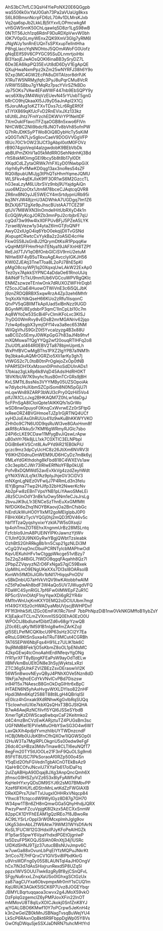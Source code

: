 AhS3bC7nfLC3QsH4YiePoNX20E6QGgpb
waS506k0ixYaU0Gah73Pa2aVUaUg8kxs
S6L80BmsnNcrpFD6zL70Av1DLMrsKJxb
Vq2qa6spJb2LkkLBj5tYxvlLOPmcwkgM
vH5GW5nnK50ChLqawIq5D8zr1LgS98wB
0NTtT56Jch1zq6RdnF9DuRDXpVwvW0bh
l0K7V0pGLmyWEnxZQK9XmV3Glg7yRM6I
JNgWJy1snRnEUQnTsSPXxupTeIlntHha
P8hgLlaccYqNNOhtoJ5QOmAWoFG0Uofz
gNqEElfS9V6CPYGC95SuDLnmrtjoiHbi
Bl3YaojEJwAOsQOKI6inaBB3ySryDZ7L
6De3EA6lkpPQ35EvUt8dD6DyV1EgApQE
QXujHwaNxmPpz2kZm25wNYRFJ38h6Y9o
9Zxp3MC4GW2EcPA8uDIlTAIzor8drPJK
X1RuTW5NRMyjfqfc3PyJ8uPqrCMu8VcR
iVRW15SBbu7gYMqRz7pscYVirSZfkBDo
Jp75OKs7VAw4EFaWWF447nb9EbSQPY9y
wcs6XIby3M4WqVzEUevN45rYUxbT5gnG
bRrCO9hjQkaaXI5JJ9yD5aJnApl2X1Cj
f5JoruMug1oKZTXvTDxs7cLr6RgERf0f
sTiYIX869qKfJcFvD2RnEVixJXz133kz
t4Ut6LJhtz7FmYzchEDKWVrYP1NeItDF
7XmOukIFfavciTFZqaOGB8n5xwo6FlVn
NHCWBC2NIi9bdcf8JNOTv8bVh85ofnPW
Q7hRrJDtKSyPTWo8OiQ8DybHcTy5sKiM
xQ0GTxN7LjvSgliovCaeV9DOGVVGgVFP
tBUc70C1rOW23lJCf3gAbpI0otM0FOVz
rB9074gioVeqil4alzgwdobK9BEbVbDk
abBUPmZKhV1a05kMdRROSehNdnhKj3Bd
r1tS8skMOimgGEI9bcy5b8t8b17yl0Dt
XKqdCdLZytaORWk7rhFXLyD01NwbpGiX
rIqrh6yPvfMwKD0qg13ax3noRes54sZF
RQ0i8pubUMIJjg3tPhQTsHhmYqmeJQMU
WLSFkv4qEKJIxK9fF3OR1wS6M2GzccTL
hG3eaLzyM6LUbrSVz9nbj9UYajdgAiQn
uuo6M2zoOtx1JtmM78bceCJAqtcqQVR8
ZR6nxBNOyJJE5WECY4mSrtdypnURb95i
kq3NYJW48jznU3ADWhkA7UGDgq7Im1Z6
BtZkXj6712gXe9pJhscBUstAA7TCEZ9F
qtlJV7M8WXN3InOmdelHitUbRXyD4k1n
EcGQjWyKcgJORZb3mnPpJ2crbjbrE7qU
cgQd73w99w4IxX0FPUvBFjJ5PZeA5LYK
7zraeI8jVezw1y34ytaZ6lmGTjfoQNFf
AwyO2xlUgO4iq6YbO0ekqijDIlTvGSNd
jKvpuptCRwtcCxYykBa2z2oA5iD4crHe
Fkw0S58JsGnBJ2fQrymDtKsiR1PpqqKw
vQqHMSFFHmfHshTENya19JAFXnH8TZPf
ReEJd7TJV1qOBfOnbGICiSV9rnU2etuM
NIHw8XF4yB5uTRxuAgEAvccIyIGKJH56
KWl0ZJEAtj3TneT7oa8L2oPJ78hE5pKI
pMgO8csyWPj1q20XqxqUwLAkW22ExAp0
Tez0yx7ApkkSYPNC4aDdaOe61RnoUlJq
8AINdFTcTkU9nm1Ub6VGCcuWPVRgQKIc
ENMZszwzeTEnlwOnk7dRUXOZWFHrDqb1
fZ5coJCiaE4HuowOTWiVnE3c6i5QLJbK
j9znZRDQBRBX5xqwRrzA4Zp3zeh6Mhfr
1rqXoXkYdkQseH66KUo2zRfu1lisqonC
QtvPV5qGBIlMTkApIUad5xlBnNzz9UGD
BGynMfU8EydsbrP3qmC1InCpLbI10c7m
Aq8WYoDe53ScBi4FvClmiKFoLvc3KlSJ
7ryDG0WmRvy8vEDsB2mrMGANriv62jqo
7zIw4p6sgbX3ymjOFf14va3a8ec653NM
WiIQgVhJS9GrZ0t5Yvcalzyzg4B3x88U
saBC0Zo5EmyJ0WKpGpG7h83aJf4b9hvf
mXQMswaTfQgYYQg2wf20ouqRTIHFq2o8
ZIuU0fLal464R0EBV2Ta878bjmUpntLh
WxPhfBVCwMgBThs1PXZ2lgYPB7a1NM1h
9q3bka4uAQMrOGRZio5XIi1arKy3gh7j
VtWGS2c7L0toB0tnPrOglejoZxOp0tNB
hPARfSDH1XxMzoxn0IPmhoSdDUInADs1
17bkiaz3gLkRp6k8VqD45AdsIHdRH0KT
18VKfbUW7K9xyhc1tusB0mTCrGRs9jBH
KvLSMTtL8ssNis3VYYMBy05UZSOpoiAk
w7diybcHuXibmSZCpiSom8N0N5pGjU7I
mLqwWn89ZARP3bWJl3cPry0QzHil5Vo4
pIfJ7A1CLcJxg2BHKAQM7Z0hLw1daDgJ
5cFPnSgA8ICtoiQpte1AIKKQfs1sGrWo
wSD8nw0puyoF0KnqCxWvrwEZz0rSFtpG
IxReeORZ4BVGHmoeTJZp1rGjRTNQ4UCf
xyHDJoEAsGhRUUo41Iz9wKuBhKKWYVKO
ZHh0o9C7N6U0D9qsRuWl3ve8GAxHnm8f
akRf8cA1kku5r7KMf6gWRmyRJGlc7sbo
24Pi6cLKE9CDaw11MfygBvJiQswLrApw
uB0xhYr76k8jLL1xk7C0XTIC3ELNPbpl
DGiBt6eKVSCnt8LAvPYd9iR21EB0kPiU
gczc9mz3dpCyUcHC8z26JtiXm6NVRV3l
Y6IKHZl0dnuDmWEM9UD6HCyDz7m8k6yj
9MLeYdGKthdohg8kFbd818C4WXEVs1aw
c3c3epIbCJWr73lRlwERfNoYFBp0kUjE
PofvBxDQMWd52avEvXkVg4zzdZeyhWdt
gYNiX5WJLq1kt7Az9pIyJhjeGV3CiDV3
mNXgnLgNiEz0VFwIjJ7P4RmLd3n3felu
IEYjBgma7Twp2HJlfp32bHt2NwerKcNv
Ab2pFw8zEBnTVpsYNB1pLiYAwoSMeLEi
J8z5CUnOdY3nBk1uOwy5Nm1eCJsJrsLg
2bvuJiK9uL1r3ENCeSzThnEuXxGMfMtt
NifDGK6eZhq1NOYBKaovjOa2BnCfsbGc
hiErdUkWuHO0Y1IxM12goMEIgIpbJ0P0
FBHrX6KzTycVYQGj0hj2mQD3fDV46v5c
hbf1fTzaQyqshyxixrYzklA7W5s0XsqU
tp4ohTmxZOT6EhxXngnmUrBz28MSLntq
FzfcbIo9JmA8PUEiNYIPKrJawnzYjtWv
C1UlnfQ3U9NXGyRwYBgjQWbtTzsleabk
OzhBtS2GhRRkgBb1rn5Csp21gzNLDi3M
vCgQ3VxqOncDbuiPCRNTyIcbMAPhwOdl
KqvUEKuhiHFv1wCtggpWkcge51vtBzy7
5sZ2qZd4BiGL7tWDO8qgqFAqahh8Qz7I
2PbpZZVqvyzNZrD6FxNgaS7qjC59Bxek
UpMIhLmO9ENgUKeXXs7DI3sI8OARsoIB
KvnWh5fMDIiJiGRv1bNI17HIqqsPnODV
vSBkDnbUG7aHVkVtQV9lwKAtobbfwAIM
nZ5tPa0wAh8bdF3W4aQo5UV7JWugdVFQ
FDaWC4SynRlGL7pf6Fw0ilMWEpFZuR1C
RP5crSVmOlAtjF1nyYqwXDi6gR2YR4ir
6M1tvWnUxjKmKXY0EMQ2oDCIUUbm7mgt
H149GYXSz0cHWADyaMbUVjscjBWHPDxf
PF1fl3Hhk5ifLIZGc0EmFiKl1Rc7limF
7bbPhNpzDiB1nw0VkNKGMffoB1IybZsY
K3jEajkxlTCLmZVXmm1SSQ0EhA0EzO0U
WPOCtJ8bdIutwfDibtfZd6v68grYzwQB
jZ0c6ELqKy1M591B1nIg8wfmZArKZojl
gl5SELPefMCQKIbcU9P63sHz3CI2Y7Ea
eRtuLG9KtSnSuxa4sTRuT8MCut4CGRBh
7AT65EPW6NbjFqs4H91iLz7ULlK1bk6C
9ujRMdB8Fek1jO5sKbmZ8oOL1pENlsMC
42kpGEwj4tcOnoAahtErdlNfeqvYgONg
IYR1yrXFT8yBjogKFEaPsW9ayOdTdELw
IlBMVkmBsUEltON8e3hSyjWyktsLxRzl
ZTC36g5UhkFZVIZBEzZsvDEraswiVl2K
56W5nBwovNEyvQByJ4PNhXOVe5Nzn8dD
19kFja7ejhoECdYkVNvlCvPBd70iszsw
in94f15x7NAescB8GnOkDqGlHtr6xBpC
iHTAEN6N5yhAxHvgvWtXLDYIso822nHF
Hpdi3Mm6Kqf2588T88t8LgH4QBrlqISI
sE0lcz4hGnxak9XdRNhwKgGvlbRqSUQq
TScIowhoIUXle7kbXQsQHxT3BGJStQHA
B7wA6AwjRzNCfiIvfl5YQI6JSSeSYbdB
XmerTgKzDIWScaq6wbqxCaF2Keitmko2
d4C4mzBnCVzEwKARjztuTZ4PUGsBm3sc
UGFNM6eI1EPVieMluOHbYSwSG3O4w6WT
LaxQkXih4pdjdYvmzhlibUYTWDnzcndF
HCBj0Mb0UJbKBfnCfhQXOw1IQGWSOp0l
l2HuW3Ta7MgiRPLOkgnU5s00edw9eFgF
26dc4CsHBza3MdvTmaw8CLTI6euNQfT7
8egFm20TY5tUOOLe21F3nF9QuOLSg9m6
85FtIT8USC7lPkSoraoAf0RZp500o4Sn
Y5qEid2OfsFGVednTgbAICnOTEkBsAz9
lQaHrBCOfvJNcviU7XYaFb617olDaFtq
2ulZqABHpA90Dqaj8JXg3AnpQncQmh6X
jtfmscG9HSZyiVZz653x8lyFyAWfxPa1
KqHeiHYxryQDsDM9SYJ6t2sM07BMbvPP
Xzef6FKHUfLdDStnMnLwtKdZzFWGIAXB
DReXDPrs7UleTTxUugxIOHHRxVNqcp84
YIhxc8TfctqccdW9WyIGyz8D87g7GH70
W34pw1TBn6ZH8nQmwGGa5QhyHhdjJQRX
PwzyPwnFZcuVpjgK8I2kzx5AECXxSnmW
82ppCK1DYFhEEAM1gQzlREo7f8JBwoRe
AC9tLYSrLrOppl3rW0McxplmhJglg9ov
UKg53dmAbLZfW6Atw79WM31WYsDfiArN
KoSL1FUCW12G3HdxiIPJyKFoPeAlHGZk
IF1p5arS5pwY6VpaYhdxdPGEtOjgnlwP
te5DzuFP5KOQJSSIAh0RnXtj34j1USRc
UlDKdSHNJ9Tjjz37utucBBsNUvJmpv6C
w7uwGa88xOvunLbPqEIYfzMQPuJNkrKt
3rtCco7E7HFQrxCV1GIVSvi8lPbdKkrG
u9VrsWDFng0y05S8LAUNTqI4aJH0OngV
hCx7lN3d7dAsSHixjrunRexd5P8UZq5l
ppzx1WVSOUU7iwk6zgRyBf8yjCSnQFvL
SFgyNu6rxxLZnqXaUSo0IGhxgSCtGzUx
za87iagCUYxa6ObvpmpxMr0mY1sCUQ1m
KqURlUK3AGkK5lSCK6P7Uvz8JOGEYbqr
JBMYLBqrtuqqaoa3cwvx2g4JMoX59vkO
DzFpIqGzgemclZ6yPMPJovXFin22lnOT
mMMovU8T8qILvXOICJkokj0Sn1ZnK8YJ
ajYGALGBO6KMwf10Y7oPCrpw5JeKnH4z
k3n2wGeIZB0kMnJSBNagTvsqBuWejYU4
LkScP6RAxnOpBkt6R9FbppDgWp05Y8Vs
GwOfqDWquSjeSSXJaDNRN7tuhcMHtYrd
